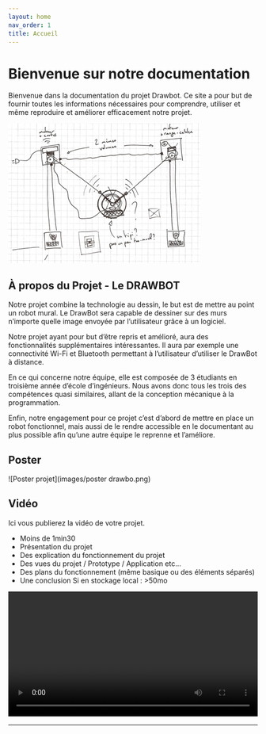 ```yaml
---
layout: home
nav_order: 1
title: Accueil
---
```


# Bienvenue sur notre documentation

Bienvenue dans la documentation du projet Drawbot. Ce site a pour but de fournir toutes les informations nécessaires pour comprendre, utiliser et même reproduire et améliorer efficacement notre projet.

![Illustration vectorielle colorée avec un fond blanc, montrant un atelier équipé pour un projet de conception mécanique, électronique et informatique](images/2024-03-20_10h37_13.png)

## À propos du Projet - Le DRAWBOT

Notre projet combine la technologie au dessin, le but est de mettre au point un robot mural. Le DrawBot sera capable de dessiner sur des murs n’importe quelle image envoyée par l’utilisateur grâce à un logiciel.

Notre projet ayant pour but d’être repris et amélioré, aura des fonctionnalités supplémentaires intéressantes. Il aura par exemple une connectivité Wi-Fi et Bluetooth permettant à l’utilisateur d’utiliser le DrawBot à distance.

En ce qui concerne notre équipe, elle est composée de 3 étudiants en troisième année d’école d’ingénieurs.  Nous avons donc tous les trois des compétences quasi similaires, allant de la conception mécanique à la programmation.

Enfin, notre engagement pour ce projet c’est d’abord de mettre en place un robot fonctionnel, mais aussi de le rendre accessible en le documentant au plus possible afin qu’une autre équipe le reprenne et l’améliore.


## Poster

![Poster projet](images/poster drawbo.png)

## Vidéo

Ici vous publierez la vidéo de votre projet. 
- Moins de 1min30
- Présentation du projet 
- Des explication du fonctionnement du projet
- Des vues du projet / Prototype / Application etc... 
- Des plans du fonctionnement (même basique ou des éléments séparés)
- Une conclusion
Si en stockage local : >50mo

<video src="images/intro_amiens.mp4" controls title="Title"  style="width: 100%;"></video>

---
